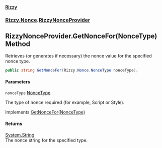 #### [Rizzy](index 'index')
### [Rizzy.Nonce](Rizzy.Nonce 'Rizzy.Nonce').[RizzyNonceProvider](Rizzy.Nonce.RizzyNonceProvider 'Rizzy.Nonce.RizzyNonceProvider')

## RizzyNonceProvider.GetNonceFor(NonceType) Method

Retrieves (or generates if necessary) the nonce value for the specified nonce type.

```csharp
public string GetNonceFor(Rizzy.Nonce.NonceType nonceType);
```
#### Parameters

<a name='Rizzy.Nonce.RizzyNonceProvider.GetNonceFor(Rizzy.Nonce.NonceType).nonceType'></a>

`nonceType` [NonceType](Rizzy.Nonce.NonceType 'Rizzy.Nonce.NonceType')

The type of nonce required (for example, Script or Style).

Implements [GetNonceFor(NonceType)](Rizzy.Nonce.IRizzyNonceProvider.GetNonceFor(Rizzy.Nonce.NonceType) 'Rizzy.Nonce.IRizzyNonceProvider.GetNonceFor(Rizzy.Nonce.NonceType)')

#### Returns
[System.String](https://docs.microsoft.com/en-us/dotnet/api/System.String 'System.String')  
The nonce string for the specified type.